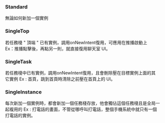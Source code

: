 ### Standard 
無論如何新加一個實例

### SingleTop
若任務棧 " 頂端 " 已有實例，調用onNewIntent復用，可應用在推播啟動上  
Ex：推播點擊後，再點另一則，就直接復用聊天室 UI。

### SingleTask
若任務棧中已有實例，調用onNewIntent復用，且會刪除壓在目標實例上面的其它實例
Ex : 首頁，跳到首頁時清除之前壓在首頁上的 UI。

### SingleInstance 
每次新加一個實例時，都會新加一個任務棧存放，他會獨佔這個任務棧且是全局一起複用的
Ex : 打電話的畫面，不管從哪呼叫打電話，整個手機系統中就只有一個打電話的實例。
